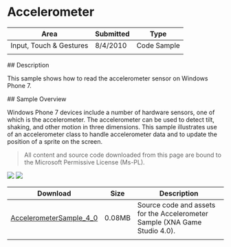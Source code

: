 # Accelerometer

|Area|Submitted|Type|
|-|-|-|
|Input, Touch & Gestures|8/4/2010|Code Sample|
||||

## Description

This sample shows how to read the accelerometer sensor on Windows Phone 7.

## Sample Overview

Windows Phone 7 devices include a number of hardware sensors, one of which is the accelerometer. The accelerometer can be used to detect tilt, shaking, and other motion in three dimensions. This sample illustrates use of an accelerometer class to handle accelerometer data and to update the position of a sprite on the screen.

> All content and source code downloaded from this page are bound to the Microsoft Permissive License (Ms-PL).

![](https://github.com/simondarksidej/XNAGameStudio/blob/master/Images/accel1.png?raw=true)
![](https://github.com/simondarksidej/XNAGameStudio/blob/master/Images/accel2.png?raw=true)

Download | Size | Description
---|---|---|
[AccelerometerSample_4_0](https://github.com/simondarksidej/XNAGameStudio/tree/master/Samples/AccelerometerSample_4_0) | 0.08MB | Source code and assets for the Accelerometer Sample (XNA Game Studio 4.0).
||||
